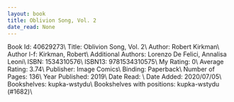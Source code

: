 ```yaml
---
layout: book
title: Oblivion Song, Vol. 2
date_read: None
---
```


Book Id: 40629273\ 
Title: Oblivion Song, Vol. 2\ 
Author: Robert Kirkman\ 
Author l-f: Kirkman, Robert\ 
Additional Authors: Lorenzo De Felici, Annalisa Leoni\ 
ISBN: 1534310576\ 
ISBN13: 9781534310575\ 
My Rating: 0\ 
Average Rating: 3.74\ 
Publisher: Image Comics\ 
Binding: Paperback\ 
Number of Pages: 136\ 
Year Published: 2019\ 
Date Read: \ 
Date Added: 2020/07/05\ 
Bookshelves: kupka-wstydu\ 
Bookshelves with positions: kupka-wstydu (#1682)\ 

